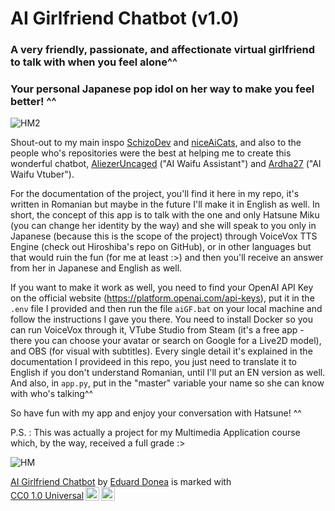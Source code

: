 # AI Girlfriend Chatbot (v1.0)

### A very friendly, passionate, and affectionate virtual girlfriend to talk with when you feel alone^^
### Your personal Japanese pop idol on her way to make you feel better! ^^

![HM2](https://github.com/EdisonSenpai/aI-girlfriend-chatbot/assets/100487696/881aef39-ce7e-4099-b718-6daed6dbe86b)

Shout-out to my main inspo <a href="https://www.youtube.com/@SchizoDev">SchizoDev</a> and <a href="https://www.youtube.com/@niceaicats7226">niceAiCats</a>, and also to the people who's repositories were the best at helping me to create this wonderful chatbot, <a href="https://github.com/AlizerUncaged">AliezerUncaged</a> ("AI Waifu Assistant") and <a href="https://github.com/ardha27">Ardha27</a> ("AI Waifu Vtuber").

For the documentation of the project, you'll find it here in my repo, it's written in Romanian but maybe in the future I'll make it in English as well. In short, the concept of this app is to talk with the one and only Hatsune Miku (you can change her identity by the way) and she will speak to you only in Japanese (because this is the scope of the project) through VoiceVox TTS Engine (check out Hiroshiba's repo on GitHub), or in other languages but that would ruin the fun (for me at least :>) and then you'll receive an answer from her in Japanese and English as well. 

If you want to make it work as well, you need to find your OpenAI API Key on the official website (https://platform.openai.com/api-keys), put it in the `.env` file I provided and then run the file `aiGF.bat` on your local machine and follow the instructions I gave you there. You need to install Docker so you can run VoiceVox through it, VTube Studio from Steam (it's a free app - there you can choose your avatar or search on Google for a Live2D model), and OBS (for visual with subtitles). Every single detail it's explained in the documentation I provideed in this repo, you just need to translate it to English if you don't understand Romanian, until I'll put an EN version as well. And also, in `app.py`, put in the "master" variable your name so she can know with who's talking^^

So have fun with my app and enjoy your conversation with Hatsune! ^^

P.S. : This was actually a project for my Multimedia Application course which, by the way, received a full grade :>

![HM](https://github.com/EdisonSenpai/aI-girlfriend-chatbot/assets/100487696/bc25b78f-72c2-4857-a705-c01534f32da6)

<p xmlns:cc="http://creativecommons.org/ns#" xmlns:dct="http://purl.org/dc/terms/"><a property="dct:title" rel="cc:attributionURL" href="https://github.com/EdisonSenpai/ai-girlfriend-chatbot">AI Girlfriend Chatbot</a> by <a rel="cc:attributionURL dct:creator" property="cc:attributionName" href="https://github.com/EdisonSenpai">Eduard Donea</a> is marked with <a href="https://creativecommons.org/publicdomain/zero/1.0/?ref=chooser-v1" target="_blank" rel="license noopener noreferrer" style="display:inline-block;">CC0 1.0 Universal<img style="height:22px!important;margin-left:3px;vertical-align:text-bottom;" src="https://mirrors.creativecommons.org/presskit/icons/cc.svg?ref=chooser-v1" alt=""><img style="height:22px!important;margin-left:3px;vertical-align:text-bottom;" src="https://mirrors.creativecommons.org/presskit/icons/zero.svg?ref=chooser-v1" alt=""></a></p>
